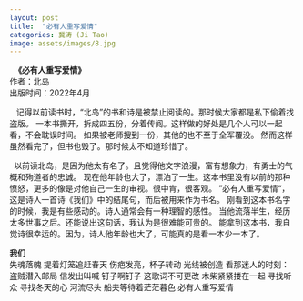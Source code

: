 ```yaml
---
layout: post
title:  "必有人重写爱情"
categories: 冀涛 (Ji Tao)
image: assets/images/8.jpg
---
```

&nbsp;&nbsp;**《必有人重写爱情》**  
作者：北岛  
出版时间：2022年4月
  
&nbsp;&nbsp; 记得以前读书时，“北岛”的书和诗是被禁止阅读的。那时候大家都是私下偷着找盗版。
一本书撕开，拆成四五份，分着传阅。这样做的好处是几个人可以一起看，不会耽误时间。
如果被老师搜到一份，其他的也不至于全军覆没。
然而这样虽然看完了，但书也毁了。那时候太不知道珍惜了。

 &nbsp;&nbsp;以前读北岛，是因为他太有名了。且觉得他文字浪漫，富有想象力，有勇士的气概和殉道者的忠诚。 
 现在他年龄也大了，漂泊了一生。这本书里没有以前的那种愤怒，更多的像是对他自己一生的审视。很中肯，很客观。
 ”必有人重写爱情“，这是诗人一首诗《我们》中的结尾句，而后被用来作为书名。
 刚看到这本书名字的时候，我是有些感动的。诗人通常会有一种理智的感性。
 当他流落半生，经历太多世事之后。还能说出这句话，我认为是很难能可贵的。
 能拿到这本书，我自觉诗很幸运的。因为，诗人他年龄也大了，可能真的是看一本少一本了。
 
**我们**  
失魂落魄 
提着灯笼追赶春天 
伤疤发亮，杯子转动 
光线被创造 
看那迷人的时刻： 
盗贼潜入邮局 
信发出叫喊 
钉子啊钉子 
这歌词不可更改 
木柴紧紧搂在一起 
寻找听众 
寻找冬天的心 
河流尽头 
船夫等待着茫茫暮色 
必有人重写爱情
